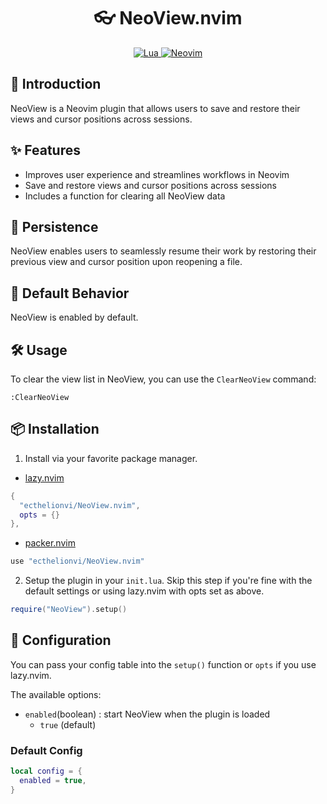 <h1 align="center">
👓 NeoView.nvim
</h1>

<p align="center">
  <a href="http://www.lua.org">
    <img
      alt="Lua"
      src="https://img.shields.io/badge/Lua-blue.svg?style=for-the-badge&logo=lua"
    />
  </a>
  <a href="https://neovim.io/">
    <img
      alt="Neovim"
      src="https://img.shields.io/badge/NeoVim-%2357A143.svg?&style=for-the-badge&logo=neovim&logoColor=white"
    />
  </a>
</p>

## 📢 Introduction

NeoView is a Neovim plugin that allows users to save and restore their views and cursor positions across sessions.

## ✨ Features

- Improves user experience and streamlines workflows in Neovim
- Save and restore views and cursor positions across sessions
- Includes a function for clearing all NeoView data

## 💾 Persistence

NeoView enables users to seamlessly resume their work by restoring their previous view and cursor position upon reopening a file.

## 🔔 Default Behavior

NeoView is enabled by default.

## 🛠️ Usage

To clear the view list in NeoView, you can use the `ClearNeoView` command:

```vim
:ClearNeoView
```

## 📦 Installation

1. Install via your favorite package manager.

- [lazy.nvim](https://github.com/folke/lazy.nvim)
```Lua
{
  "ecthelionvi/NeoView.nvim",
  opts = {}
},
```

- [packer.nvim](https://github.com/wbthomason/packer.nvim)
```Lua
use "ecthelionvi/NeoView.nvim"
```

2. Setup the plugin in your `init.lua`. Skip this step if you're fine with the default settings or using lazy.nvim with opts set as above.
```Lua
require("NeoView").setup()
```

## 🔧 Configuration

You can pass your config table into the `setup()` function or `opts` if you use lazy.nvim.

The available options:

- `enabled`(boolean) : start NeoView when the plugin is loaded   
  - `true` (default)

### Default Config

```Lua
local config = {
  enabled = true,
}
```
